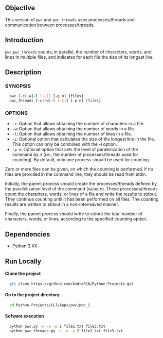 
## Objective

This version of `pwc` and `pwc_threads` uses processes/threads and communication between processes/threads.

## Introduction

`pwc` `pwc_threads` counts, in parallel, the number of characters, words, and lines in multiple files, and indicates for each file the size of its longest line.

## Description

### SYNOPSIS
```bash
  pwc [-c|-w|-l [-L]] [-p n] {files}
  pwc_threads [-c|-w|-l [-L]] [-p n] {files}
```

### OPTIONS 

- `-c`: Option that allows obtaining the number of characters in a file.
- `-w`: Option that allows obtaining the number of words in a file.
- `-l`: Option that allows obtaining the number of lines in a file.
- `-L`: Optional option that calculates the size of the longest line in the file. This option can only be combined with the -l option.
- `-p n`: Optional option that sets the level of parallelization of the command by n (i.e., the number of processes/threads used for counting). By default, only one process should be used for counting.

Zero or more files can be given, on which the counting is performed. If no files are provided in the command line, they should be read from stdin.

Initially, the parent process should create the processes/threads defined by the parallelization level of the command (value n). These processes/threads count the characters, words, or lines of a file and write the results to stdout. They continue counting until it has been performed on all files. The counting results are written to stdout in a non-interleaved manner.

Finally, the parent process should write to stdout the total number of characters, words, or lines, according to the specified counting option.

## Dependencies

- Python 3.XX
## Run Locally

#### Clone the project

```bash
  git clone https://github.com/AndreR10/Python-Projects.git
```

#### Go to the project directory

```bash
  cd Python-Projects/CLI\Apps/pwc/pwc_1
```

#### Sofware execution

```bash
  python pwc.py -c -w -p 2 file2.txt file3.txt
  python pwc_threads.py -c -w -p 2 file2.txt file3.txt
```


